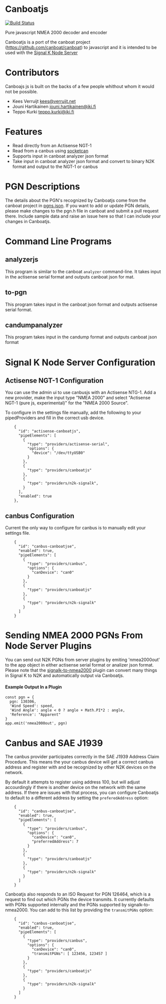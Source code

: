 # Canboatjs
[![Build Status](https://travis-ci.org/sbender9/canboatjs.svg?branch=master)](https://travis-ci.org/sbender9/canboatjs)

Pure javascript NMEA 2000 decoder and encoder

Canboatjs is a port of the canboat project (https://github.com/canboat/canboat) to javascript and it is intended to be used with the [Signal K Node Server](https://github.com/SignalK/signalk-server-node)

# Contributors
Canboajs js is built on the backs of a few people whithout whom it would not be possible.
- Kees Verruijt <kees@verruijt.net>
- Jouni Hartikainen <jouni.hartikainen@iki.fi>
- Teppo Kurki <teppo.kurki@iki.fi>

# Features

- Read directly from an Actisense NGT-1 
- Read from a canbus using [socketcan](https://www.npmjs.com/package/socketcan)
- Supports input in canboat analyzer json format
- Take input in canboat analyzer json format and convert to binary N2K format and output to the NGT-1 or canbus

# PGN Descriptions
The details about the PGN's recognized by Canboatjs come from the canboat project in [pgns.json](https://github.com/canboat/canboat/blob/master/analyzer/pgns.json). If you want to add or update PGN details, please make changes to the pgn.h file in canboat and submit a pull request there. Include sample data and raise an issue here so that I can include your changes in Canboatjs.


# Command Line Programs

## analyzerjs
This program is similar to the canboat `analyzer` command-line. It takes input in the actisense serial format and outputs canboat json for mat.

## to-pgn
This program takes input in the canboat json format and outputs actisense serial format.

## candumpanalyzer
This program takes input in the candump format and outputs canboat json format

# Signal K Node Server Configuration

## Actisense NGT-1 Configuration
You can use the admin ui to use canbusjs with an Actisense NTG-1. Add a new provider, make the input type "NMEA 2000" and select "Actisense NGT-1 (pure js, experimental)" for the "NMEA 2000 Source".

To configure in the settings file manually, add the following to your pipedProviders and fill in the correct usb device.
```
    {                                                                           
      "id": "actisense-canboatjs",                                                        
      "pipeElements": [                                                         
        {                                                                       
          "type": "providers/actisense-serial",                                 
          "options": {                                                          
            "device": "/dev/ttyUSB0"                                            
          }                                                                     
        },                                                                      
        {                                                                       
          "type": "providers/canboatjs"                                         
        },                                                                      
        {                                                                       
          "type": "providers/n2k-signalk",                                      
        }                                                                       
      ],                                                                        
      "enabled": true                                                          
    },                                                                          
```

## canbus Configuration
Current the only way to configure for canbus is to manually edit your settings file.
```
    {                                                                           
      "id": "canbus-canboatjse",                                          
      "enabled": true,                                                          
      "pipeElements": [                                                         
        {                                                                       
          "type": "providers/canbus",                                           
          "options": {
            "canDevice": "can0"
          }                                                                     
        },                                                                      
        {                                                                       
          "type": "providers/canboatjs"                                         
        },                                                                      
        {                                                                       
          "type": "providers/n2k-signalk"                                       
        }                                                                       
      ]                                                                         
    }                                                                           
```

# Sending NMEA 2000 PGNs From Node Server Plugins
You can send out N2K PGNs from server plugins by emiting 'nmea2000out' to the app object in either actisense serial format or analizer json format. Please note that the [signalk-to-nmea2000](https://github.com/SignalK/signalk-to-nmea2000) plugin can convert many things in Signal K to N2K and automatically output via Canboatjs.

#### Example Output In a Plugin
```
const pgn = {
  pgn: 130306,
  'Wind Speed': speed,
  'Wind Angle': angle < 0 ? angle + Math.PI*2 : angle,
  'Reference': "Apparent"
}
app.emit('nmea2000out', pgn)
```

# Canbus and SAE J1939
The canbus provider participates correctly in the SAE J1939 Address Claim Procedure. This means the your canbus device will get a correct canbus address and register with and be recognized by other N2K devices on the network.

By default it attempts to register using address 100, but will adjust accourdingly if there is another device on the network with the same address. If there are issues with that process, you can configure Canboatjs to default to a different address by setting the `preferedAddress` option:
```
    {                                                                           
      "id": "canbus-canboatjse",                                          
      "enabled": true,                                                          
      "pipeElements": [                                                         
        {                                                                       
          "type": "providers/canbus",                                           
          "options": {
            "canDevice": "can0",
            "preferredAddress": 7
          }                                                                     
        },                                                                      
        {                                                                       
          "type": "providers/canboatjs"                                         
        },                                                                      
        {                                                                       
          "type": "providers/n2k-signalk"                                       
        }                                                                       
      ]                                                                         
    }                                                                           
```

Canboatjs also responds to an ISO Request for PGN 126464, which is a request to find out which PGNs the device transmits. It currently defaults with PGNs supported internally and the PGNs supported by signalk-to-nmea2000. You can add to this list by providing the `transmitPGNs` option:
```
    {                                                                           
      "id": "canbus-canboatjse",                                          
      "enabled": true,                                                          
      "pipeElements": [                                                         
        {                                                                       
          "type": "providers/canbus",                                           
          "options": {
            "canDevice": "can0",
            "transmitPGNs": [ 123456, 123457 ] 
          }                                                                     
        },                                                                      
        {                                                                       
          "type": "providers/canboatjs"                                         
        },                                                                      
        {                                                                       
          "type": "providers/n2k-signalk"                                       
        }                                                                       
      ]                                                                         
    }                                                                           
```
